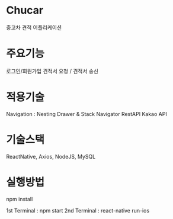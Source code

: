 # Chucar
중고차 견적 어플리케이션

# 주요기능

로그인/회원가입
견적서 요청 / 견적서 송신

# 적용기술

Navigation : Nesting Drawer & Stack Navigator
RestAPI
Kakao API

# 기술스택

ReactNative,
Axios,
NodeJS,
MySQL

# 실행방법

npm install

1st Terminal : npm start
2nd Terminal : react-native run-ios
